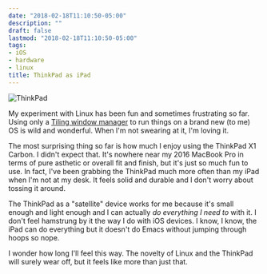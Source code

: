 ```yaml
---
date: "2018-02-18T11:10:50-05:00"
description: ""
draft: false
lastmod: "2018-02-18T11:10:50-05:00"
tags:
- iOS
- hardware
- linux
title: ThinkPad as iPad
---
```


<img src="/img/2018/thinkpad-bw-corner.jpg" alt="ThinkPad"/>

My experiment with Linux has been fun and sometimes frustrating so far. Using only a [Tiling window manager](https://i3wm.org/) to run things on a brand new (to me) OS is wild and wonderful. When I'm not swearing at it, I'm loving it.

The most surprising thing so far is how much I enjoy using the ThinkPad X1 Carbon. I didn't expect that. It's nowhere near my 2016 MacBook Pro in terms of pure asthetic or overall fit and finish, but it's just so much fun to use. In fact, I've been grabbing the ThinkPad much more often than my iPad when I'm not at my desk. It feels solid and durable and I don't worry about tossing it around.

The ThinkPad as a "satellite" device works for me because it's small enough and light enough and I can actually _do everything I need to_ with it. I don't feel hamstrung by it the way I do with iOS devices. I know, I know, the iPad can do everything but it doesn't do Emacs without jumping through hoops so nope.

I wonder how long I'll feel this way. The novelty of Linux and the ThinkPad will surely wear off, but it feels like more than just that.
